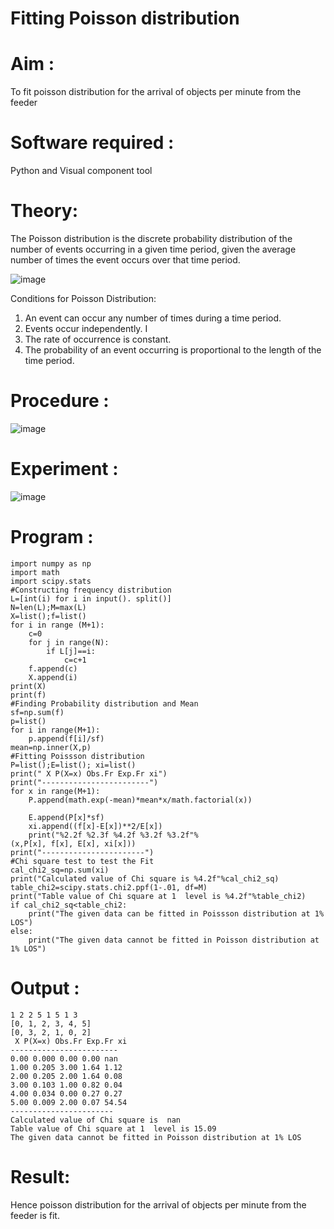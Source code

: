 # Fitting Poisson  distribution
# Aim : 

To fit poisson distribution for the arrival of objects per minute from the feeder

# Software required :  

Python and Visual component tool

# Theory:

The Poisson distribution is the discrete probability distribution of the number of events occurring in a given time period, given the average number of times the event occurs over that time period.

![image](https://user-images.githubusercontent.com/104613195/166248326-fd042076-8b0b-40c4-8b11-1d8e8fcb74db.png)

 Conditions for Poisson Distribution:

1. An event can occur any number of times during a time period.
2. Events occur independently. I
3. The rate of occurrence is constant.
4. The probability of an event occurring is proportional to the length of the time period. 
 
# Procedure :

![image](https://user-images.githubusercontent.com/104613195/166251988-d0c53205-6080-4f7b-ae4c-398178586637.png)

# Experiment :
 ![image](https://user-images.githubusercontent.com/119475943/230283470-5243e855-e950-49f8-bb64-08121a8c128f.png)


# Program :
```
import numpy as np
import math
import scipy.stats
#Constructing frequency distribution
L=[int(i) for i in input(). split()]
N=len(L);M=max(L)
X=list();f=list()
for i in range (M+1):
    c=0
    for j in range(N):
        if L[j]==i:
            c=c+1
    f.append(c)
    X.append(i)
print(X)
print(f)
#Finding Probability distribution and Mean
sf=np.sum(f)
p=list()
for i in range(M+1):
    p.append(f[i]/sf)
mean=np.inner(X,p)
#Fitting Poissson distribution
P=list();E=list(); xi=list()
print(" X P(X=x) Obs.Fr Exp.Fr xi")
print("------------------------")
for x in range(M+1):
    P.append(math.exp(-mean)*mean*x/math.factorial(x))

    E.append(P[x]*sf)
    xi.append((f[x]-E[x])**2/E[x])
    print("%2.2f %2.3f %4.2f %3.2f %3.2f"%
(x,P[x], f[x], E[x], xi[x]))
print("-----------------------")
#Chi square test to test the Fit
cal_chi2_sq=np.sum(xi)
print("Calculated value of Chi square is %4.2f"%cal_chi2_sq)
table_chi2=scipy.stats.chi2.ppf(1-.01, df=M)
print("Table value of Chi square at 1  level is %4.2f"%table_chi2)
if cal_chi2_sq<table_chi2:
    print("The given data can be fitted in Poissson distribution at 1% LOS")
else:
    print("The given data cannot be fitted in Poisson distribution at 1% LOS")
```
 

# Output : 
```
1 2 2 5 1 5 1 3
[0, 1, 2, 3, 4, 5]
[0, 3, 2, 1, 0, 2]
 X P(X=x) Obs.Fr Exp.Fr xi
------------------------
0.00 0.000 0.00 0.00 nan
1.00 0.205 3.00 1.64 1.12
2.00 0.205 2.00 1.64 0.08
3.00 0.103 1.00 0.82 0.04
4.00 0.034 0.00 0.27 0.27
5.00 0.009 2.00 0.07 54.54
-----------------------
Calculated value of Chi square is  nan
Table value of Chi square at 1  level is 15.09
The given data cannot be fitted in Poisson distribution at 1% LOS
```

# Result:
Hence poisson distribution for the arrival of objects per minute from the feeder is fit.
